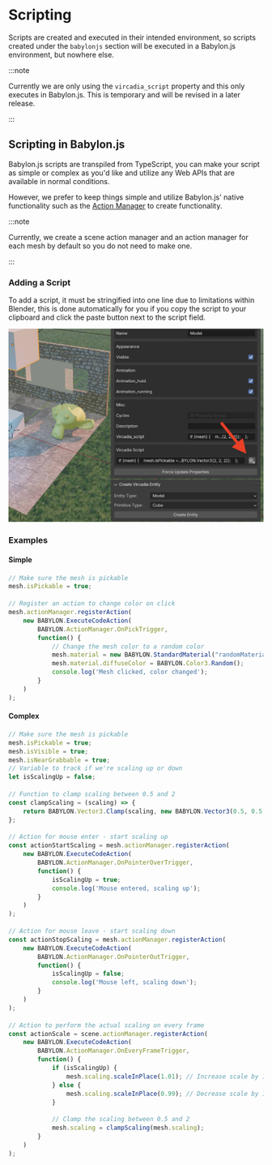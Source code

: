 # Scripting

Scripts are created and executed in their intended environment, so scripts created under the `babylonjs` section will be executed in a Babylon.js environment, but nowhere else.

:::note

Currently we are only using the `vircadia_script` property and this only executes in Babylon.js. This is temporary and will be revised in a later release.

:::

## Scripting in Babylon.js

Babylon.js scripts are transpiled from TypeScript, you can make your script as simple or complex as you'd like and utilize any Web APIs that are available in normal conditions. 

However, we prefer to keep things simple and utilize Babylon.js' native functionality such as the [Action Manager](https://doc.babylonjs.com/features/featuresDeepDive/events/actions) to create functionality.

:::note

Currently, we create a scene action manager and an action manager for each mesh by default so you do not need to make one.

:::

### Adding a Script

To add a script, it must be stringified into one line due to limitations within Blender, this is done automatically for you if you copy the script to your clipboard and click the paste button next to the script field.

![scripting_1](./assets/scripting_1.jpg)

### Examples

#### Simple

```typescript
// Make sure the mesh is pickable
mesh.isPickable = true;

// Register an action to change color on click
mesh.actionManager.registerAction(
    new BABYLON.ExecuteCodeAction(
        BABYLON.ActionManager.OnPickTrigger,
        function() {
            // Change the mesh color to a random color
            mesh.material = new BABYLON.StandardMaterial("randomMaterial", scene);
            mesh.material.diffuseColor = BABYLON.Color3.Random();
            console.log('Mesh clicked, color changed');
        }
    )
);
```

#### Complex

```typescript
// Make sure the mesh is pickable
mesh.isPickable = true;
mesh.isVisible = true;
mesh.isNearGrabbable = true;
// Variable to track if we're scaling up or down
let isScalingUp = false;

// Function to clamp scaling between 0.5 and 2
const clampScaling = (scaling) => {
    return BABYLON.Vector3.Clamp(scaling, new BABYLON.Vector3(0.5, 0.5, 0.5), new BABYLON.Vector3(2, 2, 2));
};

// Action for mouse enter - start scaling up
const actionStartScaling = mesh.actionManager.registerAction(
    new BABYLON.ExecuteCodeAction(
        BABYLON.ActionManager.OnPointerOverTrigger,
        function() {
            isScalingUp = true;
            console.log('Mouse entered, scaling up');
        }
    )
);

// Action for mouse leave - start scaling down
const actionStopScaling = mesh.actionManager.registerAction(
    new BABYLON.ExecuteCodeAction(
        BABYLON.ActionManager.OnPointerOutTrigger,
        function() {
            isScalingUp = false;
            console.log('Mouse left, scaling down');
        }
    )
);

// Action to perform the actual scaling on every frame
const actionScale = scene.actionManager.registerAction(
    new BABYLON.ExecuteCodeAction(
        BABYLON.ActionManager.OnEveryFrameTrigger,
        function() {
            if (isScalingUp) {
                mesh.scaling.scaleInPlace(1.01); // Increase scale by 1%
            } else {
                mesh.scaling.scaleInPlace(0.99); // Decrease scale by 1%
            }

            // Clamp the scaling between 0.5 and 2
            mesh.scaling = clampScaling(mesh.scaling);
        }
    )
);
```
